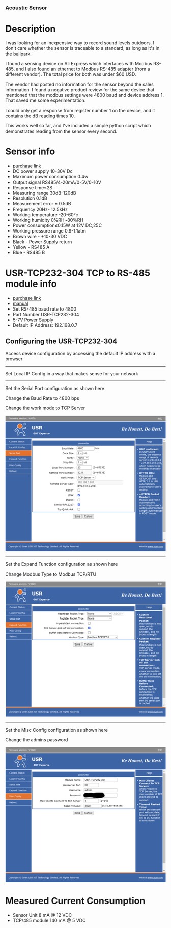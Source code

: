 ### Acoustic Sensor

# Description
I was looking for an inexpensive way to record sound levels outdoors. I don't care whether the sensor is traceable to a standard, as long as it's in the ballpark.

I found a sensing device on Ali Express which interfaces with Modbus RS-485, and I also found an ethernet to Modbus RS-485 adapter (from a different vendor). The total price for both was under $60 USD.

The vendor had posted no information for the sensor beyond the sales information. I found a negative product review for the same device that mentioned that the modbus settings were 4800 baud and device address 1. That saved me some experimentation.

I could only get a response from register number 1 on the device, and it contains the dB reading times 10.

This works well so far, and I've included a simple python script which demonstrates reading from the sensor every second.

# Sensor info
* [purchase link](https://www.aliexpress.us/item/3256801639491925.html)
* DC power supply 10-30V Dc
* Maximum power consumption 0.4w
* Output signal RS485/4-20mA/0-5V/0-10V
* Response time≤2S
* Measuring range 30dB-120dB
* Resolution 0.1dB
* Measurement error ± 0.5dB
* Frequency 20Hz- 12.5kHz
* Working temperature -20-60°c
* Working humidity 0%RH~80%RH
* Power consumption≤0.15W at 12V DC,25C
* Working pressure range 0.9-1.1atm
* Brown wire - +10-30 VDC
* Black - Power Supply return
* Yellow - RS485 A
* Blue - RS485 B

# USR-TCP232-304 TCP to RS-485 module info
* [purchase link](https://www.aliexpress.us/item/2255800110028561.html)
* [manual](USR-TCP232-304-User-Manual_V1.0.3.01.pdf)
* Set RS-485 baud rate to 4800
* Part Number USR-TCP232-304
* 5-7V Power Supply
* Default IP Address: 192.168.0.7

## Configuring the USR-TCP232-304

Access device configuration by accessing the default IP address with a browser

---

Set Local IP Config in a way that makes sense for your network

---

Set the Serial Port configuration as shown here.

Change the Baud Rate to 4800 bps

Change the work mode to TCP Server

![Serial Port Setup screen](https://github.com/sconklin/taidacent-decibel-meter/blob/main/serial_port_setup.png?raw=true)

---

Set the Expand Function configuration as shown here

Change Modbus Type to Modbus TCP/RTU

![Expand Function Setup screen](https://github.com/sconklin/taidacent-decibel-meter/blob/main/expand_function_setup.png?raw=true)

---

Set the Misc Config configuration as shown here

Change the admins password

![Expand Function Setup screen](https://github.com/sconklin/taidacent-decibel-meter/blob/main/misc_config_setup.png?raw=true)


# Measured Current Consumption
* Sensor Unit 8 mA @ 12 VDC
* TCP/485 module 140 mA @ 5 VDC
